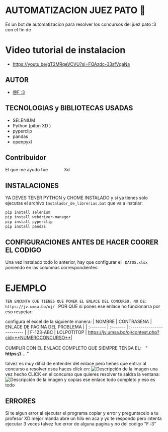 
# AUTOMATIZACION JUEZ PATO 🦆

Es un bot de automatizacion para resolver los concursos del juez pato :3 con el fin de 

# Video tutorial de instalacion
- https://youtu.be/gT2MRqeVCVU?si=FQAzdc-33sfVqaNa

## AUTOR
- [@F :3 ](https://github.com/F-UwU-aaa)
## TECNOLOGIAS y BIBLIOTECAS USADAS

- SELENIUM
- Python (piton XD )
- pyperclip
- pandas
- openpyxl


## Contribuidor


El que me ayudo fue `ㅤㅤㅤㅤ`  Xd

## INSTALACIONES

YA DEVES TENER PYTHON y CHOME INSTALADO y si ya tienes solo ejecutas el archivo 
`Instalador_de_librerias.bat` que va a instalar: 
```bash
pip install selenium
pip install webdriver-manager
pip install pyperclip
pip install pandas
```
## CONFIGURACIONES ANTES DE HACER COORER EL CODIGO

Una vez instalado todo lo anterior, hay que configurar el ` DATOS.xlsx` poniendo en las columnas correspondientes:
# EJEMPLO
`TEN ENCUNTA QUE TIENES QUE PONER EL ENLACE DEL CONCURSO, NO DE: https://jv.umsa.bo/oj/ ` POR QUE si pones ese enlace no funcionarra por eso respetar:

configura el excel de la siguiente manera: 
| NOMBRE | CONTRASENA     | ENLACE DE PAGINA DEL PROBLEMA                |
| :-------- | :------- | :------------------------- |
| F-123-ABC | LOLPOTITOP | https://jv.umsa.bo/oj/contest.php?cid=**NUMEROCONCURSO**|

CUMPLIR CON EL ENLACE COMPLETO QUE SIEMPRE TENGA EL:ㅤ" **https://...** "

talvez es muy dificl de entender del enlace  pero tienes que entrar al concurso a resolver osea haces click en: 
![Descripción de la imagen](https://i.imgur.com/9Zk2OhS.png)
una vez hecho CLICK en el concurso que quieres resolver te saldra la ventana:![Descripción de la imagen](https://i.imgur.com/tLR8BTw.jpg)
y copias ese enlace todo completo y eso es todo

## ERRORES

Si te algun error al ejecutar el programa copiar y error y preguntacelo a tu profesor XD mejor manda abre un hilo en aca y yo te respondo pero intenta ejecutar 3 veces talvez fue error de alguna pagina y no del codigo  "F :3"

